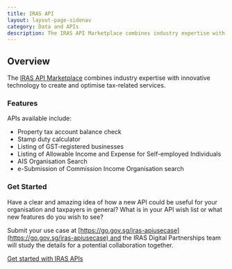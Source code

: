 ```yaml
---
title: IRAS API
layout: layout-page-sidenav
category: Data and APIs
description: The IRAS API Marketplace combines industry expertise with innovative technology to create and optimise tax-related services.
---
```


## Overview

The [IRAS API Marketplace](https://apiservices.iras.gov.sg/iras/devportal/) combines industry expertise with innovative technology to create and optimise tax-related services.

### Features

APIs available include:

- Property tax account balance check
- Stamp duty calculator
- Listing of GST-registered businesses
- Listing of Allowable Income and Expense for Self-employed Individuals
- AIS Organisation Search
- e-Submission of Commission Income Organisation search

### Get Started

Have a clear and amazing idea of how a new API could be useful for your organisation and taxpayers in general? What is in your API wish list or what new features do you wish to see?

Submit your use case at [https://go.gov.sg/iras-apiusecase](https://go.gov.sg/iras-apiusecase) and the IRAS Digital Partnerships team will study the details for a potential collaboration together.

[Get started with IRAS APIs](https://apiservices.iras.gov.sg/iras/devportal/)
